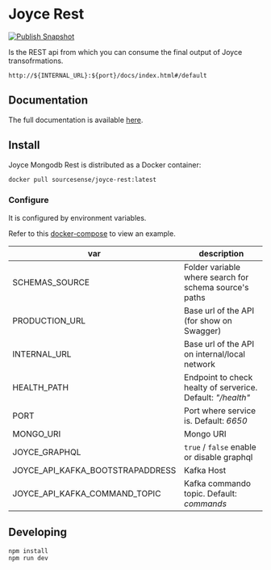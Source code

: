 # Joyce Rest

[![Publish Snapshot](https://github.com/sourcesense/joyce-rest/actions/workflows/master.yaml/badge.svg)](https://github.com/sourcesense/joyce-rest/actions/workflows/master.yaml)

Is the REST api from which you can consume the final output of Joyce transofrmations.

```
http://${INTERNAL_URL}:${port}/docs/index.html#/default
```

## Documentation

The full documentation is available [here](https://sourcesense.github.io/joyce/docs/mongodb-rest).

## Install

Joyce Mongodb Rest is distributed as a Docker container:

```bash
docker pull sourcesense/joyce-rest:latest
```

### Configure

It is configured by environment variables.

Refer to this [docker-compose](https://github.com/sourcesense/joyce-compose/blob/master/docker-compose.yaml) to view an example.

| var                              | description                                                 |
| -------------------------------- | ----------------------------------------------------------- |
| SCHEMAS_SOURCE                   | Folder variable where search for schema source's paths      |
| PRODUCTION_URL                   | Base url of the API (for show on Swagger)                   |
| INTERNAL_URL                     | Base url of the API on internal/local network               |
| HEALTH_PATH                      | Endpoint to check healty of serverice. Default: _"/health"_ |
| PORT                             | Port where service is. Default: _6650_                      |
| MONGO_URI                        | Mongo URI                                                   |
| JOYCE_GRAPHQL                    | `true` / `false` enable or disable graphql                  |
| JOYCE_API_KAFKA_BOOTSTRAPADDRESS | Kafka Host                                                  |
| JOYCE_API_KAFKA_COMMAND_TOPIC    | Kafka commando topic. Default: _commands_                   |

## Developing

```bash
npm install
npm run dev
```
